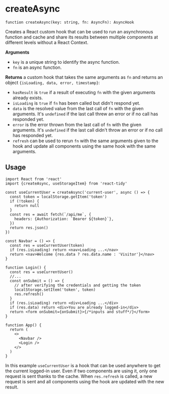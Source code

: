 # createAsync

```tsx
function createAsync(key: string, fn: AsyncFn): AsyncHook
```

Creates a React custom hook that can be used to run an asynchronous function and cache and share its results between multiple components at different levels without a React Context.

**Arguments**

- `key` is a unique string to identify the async function.
- `fn` is an async function.

**Returns** a custom hook that takes the same arguments as `fn` and returns an object `{isLoading, data, error, timestamp}`:

- `hasResult` is `true` if a result of executing `fn` with the given arguments already exists.
- `isLoading` is `true` if `fn` has been called but didn't respond yet.
- `data` is the resolved value from the last call of `fn` with the given arguments. It's `undefined` if the last call threw an error or if no call has responded yet.
- `error` is the error thrown from the last call of `fn` with the given arguments. It's `undefined` if the last call didn't throw an error or if no call has responded yet.
- `refresh` can be used to rerun `fn` with the same arguments given to the hook and update all components using the same hook with the same arguments.

## Usage

```tsx
import React from 'react'
import {createAsync, useStorageItem} from 'react-tidy'

const useCurrentUser = createAsync('current-user', async () => {
  const token = localStorage.getItem('token')
  if (!token) {
    return null
  }
  const res = await fetch(`/api/me`, {
    headers: {Authorization: `Bearer ${token}`},
  })
  return res.json()
})

const Navbar = () => {
  const res = useCurrentUser(token)
  if (res.isLoading) return <nav>Loading ...</nav>
  return <nav>Welcome {res.data ? res.data.name : 'Visitor'}</nav>
}

function Login() {
  const res = useCurrentUser()
  //...
  const onSubmit = () => {
    // after verifying the credentials and getting the token
    localStorage.setItem('token', token)
    res.refresh()
  }
  if (res.isLoading) return <div>Loading ...</div>
  if (res.data) return <div>You are already logged-in</div>
  return <form onSubmit={onSubmit}>{/*inputs and stuff*/}</form>
}

function App() {
  return (
    <>
      <Navbar />
      <Login />
    </>
  )
}
```

In this example `useCurrentUser` is a hook that can be used anywhere to get the current logged-in user. Even if two components are using it, only one request is sent thanks to the cache. When `res.refresh` is called, a new request is sent and all components using the hook are updated with the new result.
